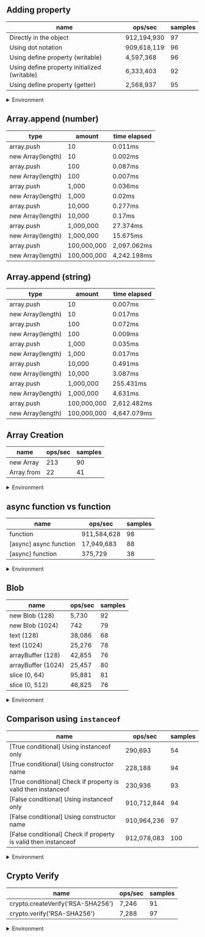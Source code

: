 ## Adding property

|name|ops/sec|samples|
|-|-|-|
|Directly in the object|912,194,930|97|
|Using dot notation|909,618,119|96|
|Using define property (writable)|4,597,368|96|
|Using define property initialized (writable)|6,333,403|92|
|Using define property (getter)|2,568,937|95|


<details>
<summary>Environment</summary>

* __Machine:__ linux x64 | 4 vCPUs | 15.2GB Mem
* __Run:__ Fri May 03 2024 20:13:48 GMT+0000 (Coordinated Universal Time)
</details>

<!--
{"environment":{"platform":"linux","arch":"x64","cpus":4,"totalMemory":15.245216369628906},"benchmarks":[{"name":"Directly in the object","opsSec":912194930.0470653,"samples":6},{"name":"Using dot notation","opsSec":909618119.3453944,"samples":6},{"name":"Using define property (writable)","opsSec":4597367.817724662,"samples":6},{"name":"Using define property initialized (writable)","opsSec":6333403.29427827,"samples":5},{"name":"Using define property (getter)","opsSec":2568937.146117732,"samples":6}]}-->

## Array.append (number)

|type|amount|time elapsed|
|-|-|-|
array.push|10|0.011ms
new Array(length)|10|0.002ms
array.push|100|0.087ms
new Array(length)|100|0.007ms
array.push|1,000|0.036ms
new Array(length)|1,000|0.02ms
array.push|10,000|0.277ms
new Array(length)|10,000|0.17ms
array.push|1,000,000|27.374ms
new Array(length)|1,000,000|15.675ms
array.push|100,000,000|2,097.062ms
new Array(length)|100,000,000|4,242.198ms
## Array.append (string)

|type|amount|time elapsed|
|-|-|-|
array.push|10|0.007ms
new Array(length)|10|0.017ms
array.push|100|0.072ms
new Array(length)|100|0.009ms
array.push|1,000|0.035ms
new Array(length)|1,000|0.017ms
array.push|10,000|0.491ms
new Array(length)|10,000|3.087ms
array.push|1,000,000|255.431ms
new Array(length)|1,000,000|4.631ms
array.push|100,000,000|2,612.482ms
new Array(length)|100,000,000|4,647.079ms

## Array Creation

|name|ops/sec|samples|
|-|-|-|
|new Array|213|90|
|Array.from|22|41|


<details>
<summary>Environment</summary>

* __Machine:__ linux x64 | 4 vCPUs | 15.2GB Mem
* __Run:__ Fri May 03 2024 20:30:49 GMT+0000 (Coordinated Universal Time)
</details>

<!--
{"environment":{"platform":"linux","arch":"x64","cpus":4,"totalMemory":15.245216369628906},"benchmarks":[{"name":"new Array","opsSec":213.32984953765558,"samples":2},{"name":"Array.from","opsSec":22.227805136064536,"samples":2}]}-->

## async function vs function

|name|ops/sec|samples|
|-|-|-|
|function|911,584,628|98|
|[async] async function|17,949,683|88|
|[async] function|375,729|38|


<details>
<summary>Environment</summary>

* __Machine:__ linux x64 | 4 vCPUs | 15.2GB Mem
* __Run:__ Fri May 03 2024 20:35:48 GMT+0000 (Coordinated Universal Time)
</details>

<!--
{"environment":{"platform":"linux","arch":"x64","cpus":4,"totalMemory":15.245216369628906},"benchmarks":[{"name":"function","opsSec":911584628.1527041,"samples":6},{"name":"[async] async function","opsSec":17949682.752275303,"samples":6},{"name":"[async] function","opsSec":375729.40531532036,"samples":3}]}-->

## Blob

|name|ops/sec|samples|
|-|-|-|
|new Blob (128)|5,730|92|
|new Blob (1024)|742|79|
|text (128)|38,086|68|
|text (1024)|25,276|78|
|arrayBuffer (128)|42,855|76|
|arrayBuffer (1024)|25,457|80|
|slice (0, 64)|95,881|81|
|slice (0, 512)|46,825|76|


<details>
<summary>Environment</summary>

* __Machine:__ linux x64 | 4 vCPUs | 15.2GB Mem
* __Run:__ Fri May 03 2024 20:44:42 GMT+0000 (Coordinated Universal Time)
</details>

<!--
{"environment":{"platform":"linux","arch":"x64","cpus":4,"totalMemory":15.245216369628906},"benchmarks":[{"name":"new Blob (128)","opsSec":5729.898676544437,"samples":5},{"name":"new Blob (1024)","opsSec":742.4077273862412,"samples":2},{"name":"text (128)","opsSec":38085.552240823345,"samples":5},{"name":"text (1024)","opsSec":25276.10925766244,"samples":5},{"name":"arrayBuffer (128)","opsSec":42855.069853772584,"samples":5},{"name":"arrayBuffer (1024)","opsSec":25457.269957829416,"samples":3},{"name":"slice (0, 64)","opsSec":95881.17814201184,"samples":4},{"name":"slice (0, 512)","opsSec":46825.3703275163,"samples":3}]}-->

## Comparison using `instanceof`

|name|ops/sec|samples|
|-|-|-|
|[True conditional] Using instanceof only|290,693|54|
|[True conditional] Using constructor name|228,188|94|
|[True conditional] Check if property is valid then instanceof |230,936|93|
|[False conditional] Using instanceof only|910,712,844|94|
|[False conditional] Using constructor name|910,964,236|97|
|[False conditional] Check if property is valid then instanceof |912,078,083|100|


<details>
<summary>Environment</summary>

* __Machine:__ linux x64 | 4 vCPUs | 15.2GB Mem
* __Run:__ Fri May 03 2024 20:56:53 GMT+0000 (Coordinated Universal Time)
</details>

<!--
{"environment":{"platform":"linux","arch":"x64","cpus":4,"totalMemory":15.245216369628906},"benchmarks":[{"name":"[True conditional] Using instanceof only","opsSec":290692.7411382375,"samples":3},{"name":"[True conditional] Using constructor name","opsSec":228188.32469293973,"samples":3},{"name":"[True conditional] Check if property is valid then instanceof ","opsSec":230936.40175932803,"samples":3},{"name":"[False conditional] Using instanceof only","opsSec":910712843.8050499,"samples":7},{"name":"[False conditional] Using constructor name","opsSec":910964236.0701406,"samples":6},{"name":"[False conditional] Check if property is valid then instanceof ","opsSec":912078082.58517,"samples":7}]}-->

## Crypto Verify

|name|ops/sec|samples|
|-|-|-|
|crypto.createVerify('RSA-SHA256')|7,246|91|
|crypto.verify('RSA-SHA256')|7,288|97|


<details>
<summary>Environment</summary>

* __Machine:__ linux x64 | 4 vCPUs | 15.2GB Mem
* __Run:__ Fri May 03 2024 21:07:00 GMT+0000 (Coordinated Universal Time)
</details>

<!--
{"environment":{"platform":"linux","arch":"x64","cpus":4,"totalMemory":15.245216369628906},"benchmarks":[{"name":"crypto.createVerify('RSA-SHA256')","opsSec":7245.855510486057,"samples":3},{"name":"crypto.verify('RSA-SHA256')","opsSec":7288.302139348693,"samples":3}]}-->
